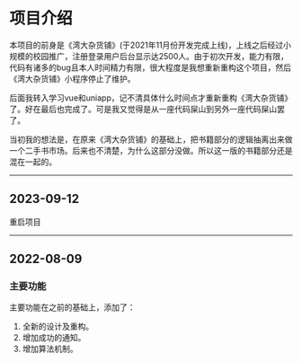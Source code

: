 # 项目介绍

本项目的前身是《湾大杂货铺》(于2021年11月份开发完成上线)，上线之后经过小规模的校园推广，注册登录用户后台显示达2500人。由于初次开发，能力有限，代码有诸多的bug且本人时间精力有限，很大程度是我想重新重构这个项目，然后《湾大杂货铺》小程序停止了维护。

后面我转入学习vue和uniapp，记不清具体什么时间点才重新重构《湾大杂货铺》了。好在最后也完成了。可是我又觉得是从一座代码屎山到另外一座代码屎山罢了。

当初我的想法是，在原来《湾大杂货铺》的基础上，把书籍部分的逻辑抽离出来做一个二手书市场。后来也不清楚，为什么这部分没做。所以这一版的书籍部分还是混在一起的。

---
## 2023-09-12
重启项目

---
## 2022-08-09
### 主要功能

主要功能在之前的基础上，添加了：

1. 全新的设计及重构。
2. 增加成功的通知。
3. 增加算法机制。

